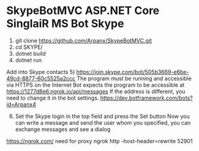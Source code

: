# SkypeBotMVC ASP.NET Core SinglaiR  MS Bot Skype
1) git clone https://github.com/Arpanx/SkypeBotMVC.git
2) cd SKYPE/
3) dotnet  build
4) dotnet run

Add into Skype contacts 
5) https://join.skype.com/bot/505b3669-e6be-49cd-8877-60c5525a2ccc
The program must be running and accessible via HTTPS on the Internet
Bot expects the program to be accessible at https://1277d8e6.ngrok.io/api/messages 
If the address is different, you need to change it in the bot settings.
https://dev.botframework.com/bots?id=Arpanx4

6) Set the Skype login in the top field and press the Set button
Now you can write a message and send the user whom you specified, you can exchange messages and see a dialog

https://ngrok.com/ need for proxy
ngrok http -host-header=rewrite 52901 